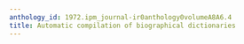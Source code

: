 ```yaml
---
anthology_id: 1972.ipm_journal-ir0anthology0volumeA8A6.4
title: Automatic compilation of biographical dictionaries
---
```

